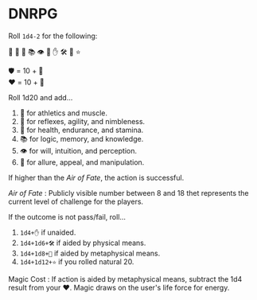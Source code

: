# DNRPG
Roll `1d4-2` for the following:

💪 🎯 💊 📚 👁 💖 ✋ 🛠 🔮 ⭐️ 

🛡 = 10 + 🎯  
❤️ = 10 + 💊

Roll 1d20 and add...

1. 💪 for athletics and muscle. 
2. 🎯 for reflexes, agility, and nimbleness. 
3. 💊 for health, endurance, and stamina. 
4. 📚 for logic, memory, and knowledge. 
5. 👁 for will, intuition, and perception. 
6. 💖 for allure, appeal, and manipulation. 

If higher than the *Air of Fate*, the action is successful.

*Air of Fate*
: Publicly visible number between 8 and 18 thet represents the current level of challenge for the players.

If the outcome is not pass/fail, roll...

1. `1d4+✋` if unaided. 
2. `1d4+1d6+🛠` if aided by physical means. 
3. `1d4+1d8+🔮` if aided by metaphysical means. 
4. `1d4+1d12+⭐️` if you rolled natural 20. 

Magic Cost
: If action is aided by metaphysical means, subtract the 1d4 result from your ❤️. Magic draws on the user's life force for energy.
